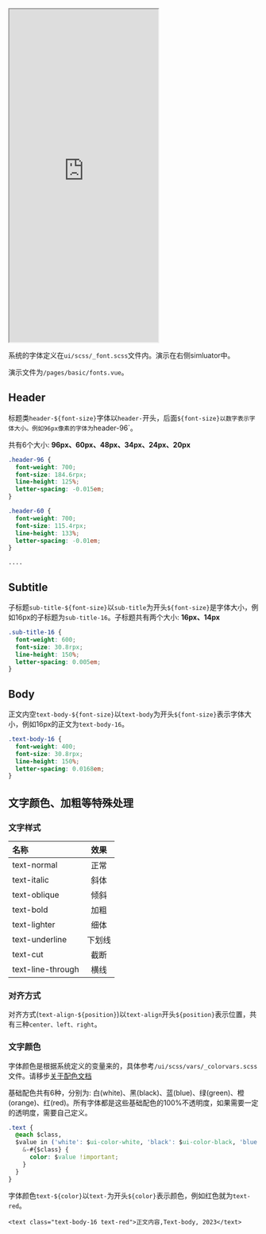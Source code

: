 <div class="simulator">
    <iframe src="https://jamechou.github.io/geui-h5/#/pages/basic/fonts" height="670px"></iframe>
</div>

系统的字体定义在`ui/scss/_font.scss`文件内。演示在右侧simluator中。

演示文件为`/pages/basic/fonts.vue`。

## Header 
标题类`header-${font-size}`字体以`header-`开头，后面`${font-size}以数字表示字体大小。例如96px像素的字体为`header-96`。

共有6个大小: **96px、60px、48px、34px、24px、20px**

```css
.header-96 {
  font-weight: 700;
  font-size: 184.6rpx;
  line-height: 125%;
  letter-spacing: -0.015em;
}

.header-60 {
  font-weight: 700;
  font-size: 115.4rpx;
  line-height: 133%;
  letter-spacing: -0.01em;
}

....

```

## Subtitle
子标题`sub-title-${font-size}`以`sub-title`为开头`${font-size}`是字体大小，例如16px的子标题为`sub-title-16`。子标题共有两个大小: **16px、14px**

```css
.sub-title-16 {
  font-weight: 600;
  font-size: 30.8rpx;
  line-height: 150%;
  letter-spacing: 0.005em;
}
```

## Body
正文内空`text-body-${font-size}`以`text-body`为开头`${font-size}`表示字体大小，例如16px的正文为`text-body-16`。
```css
.text-body-16 {
  font-weight: 400;
  font-size: 30.8rpx;
  line-height: 150%;
  letter-spacing: 0.0168em;
}
```

## 文字颜色、加粗等特殊处理

### 文字样式
|名称|效果|
|:----|:----:|
|text-normal|正常|
|text-italic|斜体|
|text-oblique|倾斜|
|text-bold|加粗|
|text-lighter|细体|
|text-underline|下划线|
|text-cut|截断|
|text-line-through|横线|

### 对齐方式
对齐方式(`text-align-${position}`)以`text-align`开头`${position}`表示位置，共有三种`center、left、right`。


### 文字颜色
字体颜色是根据系统定义的变量来的，具体参考`/ui/scss/vars/_colorvars.scss`文件。请移步[关于配色文档](/basic/color.md)

基础配色共有6种，分别为: 白(white)、黑(black)、蓝(blue)、绿(green)、橙(orange)、红(red)。所有字体都是这些基础配色的100%不透明度，如果需要一定的透明度，需要自己定义。

```css
.text {
  @each $class,
  $value in ('white': $ui-color-white, 'black': $ui-color-black, 'blue': $ui-color-blue, 'green': $ui-color-green, 'orange': $ui-color-orange, 'red': $ui-color-red) {
    &-#{$class} {
      color: $value !important;
    }
  }
}
```

字体颜色`text-${color}`以`text-`为开头`${color}`表示颜色，例如红色就为`text-red`。
```vue
<text class="text-body-16 text-red">正文内容,Text-body, 2023</text>
```